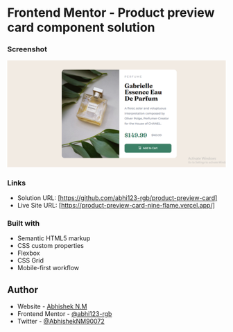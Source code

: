 # Frontend Mentor - Product preview card component solution


### Screenshot

![](./screenshot/Screenshot%202024-09-17%20162804.png)



### Links

- Solution URL: [https://github.com/abhi123-rgb/product-preview-card]
- Live Site URL: [https://product-preview-card-nine-flame.vercel.app/]



### Built with

- Semantic HTML5 markup
- CSS custom properties
- Flexbox
- CSS Grid
- Mobile-first workflow





## Author

- Website - [Abhishek N.M](https://product-preview-card-nine-flame.vercel.app/)
- Frontend Mentor - [@abhi123-rgb](https://www.frontendmentor.io/profile/abhi123-rgb)
- Twitter - [@AbhishekNM90072](https://x.com/AbhishekNM90072?t=BcUfBwBF1rxCxOG3MduVDQ&s=09)